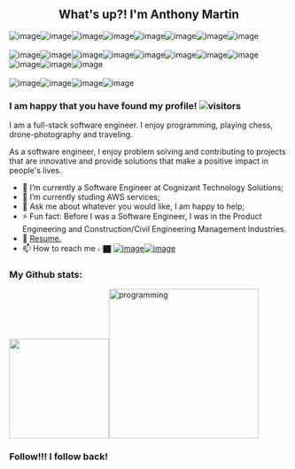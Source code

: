 <h2 align ="center">What's up?! I'm Anthony Martin</h2>

![image](https://img.shields.io/badge/JavaScript-F7DF1E?style=for-the-badge&logo=javascript&logoColor=black)![image](https://img.shields.io/badge/Python-3776AB?style=for-the-badge&logo=python&logoColor=white)![image](https://img.shields.io/badge/Solidity-e6e6e6?style=for-the-badge&logo=solidity&logoColor=black)![image](https://img.shields.io/badge/Ruby-CC342D?style=for-the-badge&logo=ruby&logoColor=white)![image](https://img.shields.io/badge/React-20232A?style=for-the-badge&logo=react&logoColor=61DAFB)![image](https://img.shields.io/badge/React_Native-20232A?style=for-the-badge&logo=react&logoColor=61DAFB)![image](https://img.shields.io/badge/Redux-593D88?style=for-the-badge&logo=redux&logoColor=white)![image](https://img.shields.io/badge/Git-F05032?style=for-the-badge&logo=git&logoColor=white)
<br></br>
![image](https://img.shields.io/badge/Express.js-000000?style=for-the-badge&logo=express&logoColor=white)![image](https://img.shields.io/badge/Node.js-339933?style=for-the-badge&logo=nodedotjs&logoColor=white)![image](https://img.shields.io/badge/Flask-000000?style=for-the-badge&logo=flask&logoColor=white)![image](https://img.shields.io/badge/PostgreSQL-316192?style=for-the-badge&logo=postgresql&logoColor=white)![image](https://img.shields.io/badge/Sequelize-52B0E7?style=for-the-badge&logo=Sequelize&logoColor=white)![image](https://img.shields.io/badge/Markdown-000000?style=for-the-badge&logo=markdown&logoColor=white)![image](https://img.shields.io/badge/Docker-2CA5E0?style=for-the-badge&logo=docker&logoColor=white)![image](https://img.shields.io/badge/Postman-FF6C37?style=for-the-badge&logo=Postman&logoColor=white)![image](https://img.shields.io/badge/Heroku-430098?style=for-the-badge&logo=heroku&logoColor=white)![image](https://img.shields.io/badge/firebase-ffca28?style=for-the-badge&logo=firebase&logoColor=black)![image](https://img.shields.io/badge/Amazon_AWS-FF9900?style=for-the-badge&logo=amazonaws&logoColor=white)
<br></br>
![image](https://img.shields.io/badge/Tailwind_CSS-38B2AC?style=for-the-badge&logo=tailwind-css&logoColor=white)![image](https://img.shields.io/badge/Pug-E3C29B?style=for-the-badge&logo=pug&logoColor=black)![image](https://img.shields.io/badge/HTML5-E34F26?style=for-the-badge&logo=html5&logoColor=white)![image](https://img.shields.io/badge/CSS-239120?&style=for-the-badge&logo=css3&logoColor=white)
### I am happy that you have found my profile!  ![visitors](https://visitor-badge.glitch.me/badge?page_id=anthonym313.381526421) 

I am a full-stack software engineer. I enjoy programming, playing chess, drone-photography and traveling.

As a software engineer, I enjoy problem solving and contributing to projects that are innovative and provide solutions that make a positive impact in people's lives. 

- 🔭 I’m currently a Software Engineer at Cognizant Technology Solutions;
- 🌱 I’m currently studing AWS services;
- 💬 Ask me about whatever you would like, I am happy to help;
- ⚡ Fun fact: Before I was a Software Engineer, I was in the Product Engineering and Construction/Civil Engineering Management Industries.
- 📝 [Resume.](https://docs.google.com/document/d/e/2PACX-1vRLrAZ-P8efRJ36d1fO-DuQO4k86hBR0gccKeetxwKboVTsfb51W82qF64-XeV7Y-FyU6sUJcLVjlcg/pub)
- 📫 How to reach me 👉🏿 [![image](https://img.shields.io/badge/LinkedIn-0077B5?style=for-the-badge&logo=linkedin&logoColor=white)](https://www.linkedin.com/in/anthonyamartin/)[![image](https://img.shields.io/badge/Gmail-D14836?style=for-the-badge&logo=gmail&logoColor=white)](https://mail.google.com/a/?view=cm&fs=1&to=anthony.a.s.martin@gmail.com)


### My Github stats:
<img height="180em" src="https://github-readme-stats.vercel.app/api?username=anthonym313&theme=react&show_icons=true&hide_border=true&&count_private=true&include_all_commits=true"/><img src='https://ect.co.in/wp-content/uploads/2017/02/careers-in-computer-programming.jpg' alt='programming' width="270"/>

### Follow!!! I follow back!

<!--
**anthonym313/anthonym313** is a ✨ _special_ ✨ repository because its `README.md` (this file) appears on your GitHub profile.

Here are some ideas to get you started:


-->
